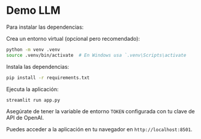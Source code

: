 # Demo LLM

Para instalar las dependencias:

Crea un entorno virtual (opcional pero recomendado):

```bash
python -m venv .venv
source .venv/bin/activate  # En Windows usa `.venv\Scripts\activate
```

Instala las dependencias:

```bash
pip install -r requirements.txt
```

Ejecuta la aplicación:

```bash
streamlit run app.py
```

Asegúrate de tener la variable de entorno `TOKEN` configurada con tu clave de API de OpenAI.

Puedes acceder a la aplicación en tu navegador en `http://localhost:8501`.